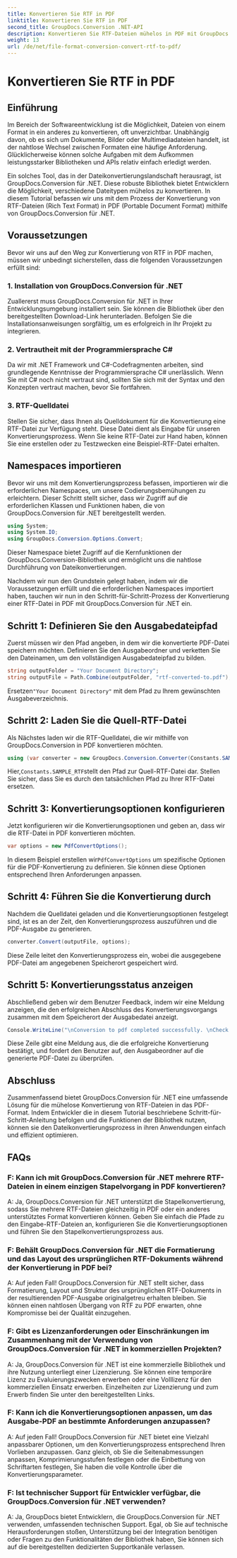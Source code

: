 ```yaml
---
title: Konvertieren Sie RTF in PDF
linktitle: Konvertieren Sie RTF in PDF
second_title: GroupDocs.Conversion .NET-API
description: Konvertieren Sie RTF-Dateien mühelos in PDF mit GroupDocs.Conversion für .NET. Befolgen Sie unsere Schritt-für-Schritt-Anleitung zur Integration und nutzen Sie die Leistungsfähigkeit der Dateikonvertierung.
weight: 13
url: /de/net/file-format-conversion-convert-rtf-to-pdf/
---
```


# Konvertieren Sie RTF in PDF

## Einführung

Im Bereich der Softwareentwicklung ist die Möglichkeit, Dateien von einem Format in ein anderes zu konvertieren, oft unverzichtbar. Unabhängig davon, ob es sich um Dokumente, Bilder oder Multimediadateien handelt, ist der nahtlose Wechsel zwischen Formaten eine häufige Anforderung. Glücklicherweise können solche Aufgaben mit dem Aufkommen leistungsstarker Bibliotheken und APIs relativ einfach erledigt werden.

Ein solches Tool, das in der Dateikonvertierungslandschaft herausragt, ist GroupDocs.Conversion für .NET. Diese robuste Bibliothek bietet Entwicklern die Möglichkeit, verschiedene Dateitypen mühelos zu konvertieren. In diesem Tutorial befassen wir uns mit dem Prozess der Konvertierung von RTF-Dateien (Rich Text Format) in PDF (Portable Document Format) mithilfe von GroupDocs.Conversion für .NET.

## Voraussetzungen

Bevor wir uns auf den Weg zur Konvertierung von RTF in PDF machen, müssen wir unbedingt sicherstellen, dass die folgenden Voraussetzungen erfüllt sind:

### 1. Installation von GroupDocs.Conversion für .NET

Zuallererst muss GroupDocs.Conversion für .NET in Ihrer Entwicklungsumgebung installiert sein. Sie können die Bibliothek über den bereitgestellten Download-Link herunterladen. Befolgen Sie die Installationsanweisungen sorgfältig, um es erfolgreich in Ihr Projekt zu integrieren.

### 2. Vertrautheit mit der Programmiersprache C#

Da wir mit .NET Framework und C#-Codefragmenten arbeiten, sind grundlegende Kenntnisse der Programmiersprache C# unerlässlich. Wenn Sie mit C# noch nicht vertraut sind, sollten Sie sich mit der Syntax und den Konzepten vertraut machen, bevor Sie fortfahren.

### 3. RTF-Quelldatei

Stellen Sie sicher, dass Ihnen als Quelldokument für die Konvertierung eine RTF-Datei zur Verfügung steht. Diese Datei dient als Eingabe für unseren Konvertierungsprozess. Wenn Sie keine RTF-Datei zur Hand haben, können Sie eine erstellen oder zu Testzwecken eine Beispiel-RTF-Datei erhalten.

## Namespaces importieren

Bevor wir uns mit dem Konvertierungsprozess befassen, importieren wir die erforderlichen Namespaces, um unsere Codierungsbemühungen zu erleichtern. Dieser Schritt stellt sicher, dass wir Zugriff auf die erforderlichen Klassen und Funktionen haben, die von GroupDocs.Conversion für .NET bereitgestellt werden.

```csharp
using System;
using System.IO;
using GroupDocs.Conversion.Options.Convert;
```

Dieser Namespace bietet Zugriff auf die Kernfunktionen der GroupDocs.Conversion-Bibliothek und ermöglicht uns die nahtlose Durchführung von Dateikonvertierungen.

Nachdem wir nun den Grundstein gelegt haben, indem wir die Voraussetzungen erfüllt und die erforderlichen Namespaces importiert haben, tauchen wir nun in den Schritt-für-Schritt-Prozess der Konvertierung einer RTF-Datei in PDF mit GroupDocs.Conversion für .NET ein.

## Schritt 1: Definieren Sie den Ausgabedateipfad

Zuerst müssen wir den Pfad angeben, in dem wir die konvertierte PDF-Datei speichern möchten. Definieren Sie den Ausgabeordner und verketten Sie den Dateinamen, um den vollständigen Ausgabedateipfad zu bilden.

```csharp
string outputFolder = "Your Document Directory";
string outputFile = Path.Combine(outputFolder, "rtf-converted-to.pdf");
```

 Ersetzen`"Your Document Directory"` mit dem Pfad zu Ihrem gewünschten Ausgabeverzeichnis.

## Schritt 2: Laden Sie die Quell-RTF-Datei

Als Nächstes laden wir die RTF-Quelldatei, die wir mithilfe von GroupDocs.Conversion in PDF konvertieren möchten.

```csharp
using (var converter = new GroupDocs.Conversion.Converter(Constants.SAMPLE_RTF))
```

 Hier,`Constants.SAMPLE_RTF`stellt den Pfad zur Quell-RTF-Datei dar. Stellen Sie sicher, dass Sie es durch den tatsächlichen Pfad zu Ihrer RTF-Datei ersetzen.

## Schritt 3: Konvertierungsoptionen konfigurieren

Jetzt konfigurieren wir die Konvertierungsoptionen und geben an, dass wir die RTF-Datei in PDF konvertieren möchten.

```csharp
var options = new PdfConvertOptions();
```

 In diesem Beispiel erstellen wir`PdfConvertOptions` um spezifische Optionen für die PDF-Konvertierung zu definieren. Sie können diese Optionen entsprechend Ihren Anforderungen anpassen.

## Schritt 4: Führen Sie die Konvertierung durch

Nachdem die Quelldatei geladen und die Konvertierungsoptionen festgelegt sind, ist es an der Zeit, den Konvertierungsprozess auszuführen und die PDF-Ausgabe zu generieren.

```csharp
converter.Convert(outputFile, options);
```

Diese Zeile leitet den Konvertierungsprozess ein, wobei die ausgegebene PDF-Datei am angegebenen Speicherort gespeichert wird.

## Schritt 5: Konvertierungsstatus anzeigen

Abschließend geben wir dem Benutzer Feedback, indem wir eine Meldung anzeigen, die den erfolgreichen Abschluss des Konvertierungsvorgangs zusammen mit dem Speicherort der Ausgabedatei anzeigt.

```csharp
Console.WriteLine("\nConversion to pdf completed successfully. \nCheck output in {0}", outputFolder);
```

Diese Zeile gibt eine Meldung aus, die die erfolgreiche Konvertierung bestätigt, und fordert den Benutzer auf, den Ausgabeordner auf die generierte PDF-Datei zu überprüfen.

## Abschluss

Zusammenfassend bietet GroupDocs.Conversion für .NET eine umfassende Lösung für die mühelose Konvertierung von RTF-Dateien in das PDF-Format. Indem Entwickler die in diesem Tutorial beschriebene Schritt-für-Schritt-Anleitung befolgen und die Funktionen der Bibliothek nutzen, können sie den Dateikonvertierungsprozess in ihren Anwendungen einfach und effizient optimieren.

## FAQs

### F: Kann ich mit GroupDocs.Conversion für .NET mehrere RTF-Dateien in einem einzigen Stapelvorgang in PDF konvertieren?

A: Ja, GroupDocs.Conversion für .NET unterstützt die Stapelkonvertierung, sodass Sie mehrere RTF-Dateien gleichzeitig in PDF oder ein anderes unterstütztes Format konvertieren können. Geben Sie einfach die Pfade zu den Eingabe-RTF-Dateien an, konfigurieren Sie die Konvertierungsoptionen und führen Sie den Stapelkonvertierungsprozess aus.

### F: Behält GroupDocs.Conversion für .NET die Formatierung und das Layout des ursprünglichen RTF-Dokuments während der Konvertierung in PDF bei?

A: Auf jeden Fall! GroupDocs.Conversion für .NET stellt sicher, dass Formatierung, Layout und Struktur des ursprünglichen RTF-Dokuments in der resultierenden PDF-Ausgabe originalgetreu erhalten bleiben. Sie können einen nahtlosen Übergang von RTF zu PDF erwarten, ohne Kompromisse bei der Qualität einzugehen.

### F: Gibt es Lizenzanforderungen oder Einschränkungen im Zusammenhang mit der Verwendung von GroupDocs.Conversion für .NET in kommerziellen Projekten?

A: Ja, GroupDocs.Conversion für .NET ist eine kommerzielle Bibliothek und ihre Nutzung unterliegt einer Lizenzierung. Sie können eine temporäre Lizenz zu Evaluierungszwecken erwerben oder eine Volllizenz für den kommerziellen Einsatz erwerben. Einzelheiten zur Lizenzierung und zum Erwerb finden Sie unter den bereitgestellten Links.

### F: Kann ich die Konvertierungsoptionen anpassen, um das Ausgabe-PDF an bestimmte Anforderungen anzupassen?

A: Auf jeden Fall! GroupDocs.Conversion für .NET bietet eine Vielzahl anpassbarer Optionen, um den Konvertierungsprozess entsprechend Ihren Vorlieben anzupassen. Ganz gleich, ob Sie die Seitenabmessungen anpassen, Komprimierungsstufen festlegen oder die Einbettung von Schriftarten festlegen, Sie haben die volle Kontrolle über die Konvertierungsparameter.

### F: Ist technischer Support für Entwickler verfügbar, die GroupDocs.Conversion für .NET verwenden?

A: Ja, GroupDocs bietet Entwicklern, die GroupDocs.Conversion für .NET verwenden, umfassenden technischen Support. Egal, ob Sie auf technische Herausforderungen stoßen, Unterstützung bei der Integration benötigen oder Fragen zu den Funktionalitäten der Bibliothek haben, Sie können sich auf die bereitgestellten dedizierten Supportkanäle verlassen.